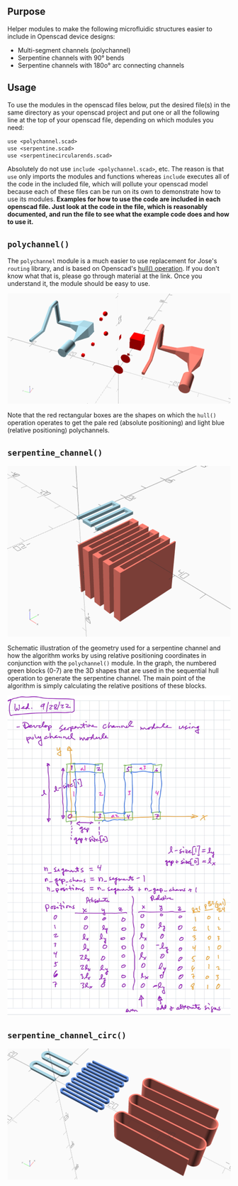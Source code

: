 ## Purpose

Helper modules to make the following microfluidic structures easier to include in Openscad device designs:

- Multi-segment channels (polychannel)
- Serpentine channels with 90&deg; bends
- Serpentine channels with 180o&deg; arc connecting channels

## Usage

To use the modules in the openscad files below, put the desired file(s) in the same directory as your openscad project and put one or all the following line at the top of your openscad file, depending on which modules you need:

	use <polychannel.scad>
	use <serpentine.scad>
	use <serpentinecircularends.scad>

Absolutely do not use `include <polychannel.scad>`, etc. The reason is that `use` only imports the modules and functions whereas `include` executes all of the code in the included file, which will pollute your openscad model because each of these files can be run on its own to demonstrate how to use its modules. **Examples for how to use the code are included in each openscad file. Just look at the code in the file, which is reasonably documented, and run the file to see what the example code does and how to use it.**


## `polychannel()`

The `polychannel` module is a much easier to use replacement for Jose's `routing` library, and is based on Openscad's [hull() operation](https://en.wikibooks.org/wiki/OpenSCAD_User_Manual/Transformations#hull). If you don't know what that is, please go through material at the link. Once you understand it, the module should be easy to use.

![](polychannel.png)

Note that the red rectangular boxes are the shapes on which the `hull()` operation operates to get the pale red (absolute positioning) and light blue (relative positioning) polychannels.


## `serpentine_channel()`

![](serpentine.png)


Schematic illustration of the geometry used for a serpentine channel and how the algorithm works by using relative positioning coordinates in conjunction with the `polychannel()` module. In the graph, the numbered green blocks (0-7) are the 3D shapes that are used in the sequential hull operation to generate the serpentine channel. The main point of the algorithm is simply calculating the relative positions of these blocks.

![](serpentine_algorithm.jpg)

## `serpentine_channel_circ()`

![](serpentinecircularends.png)


